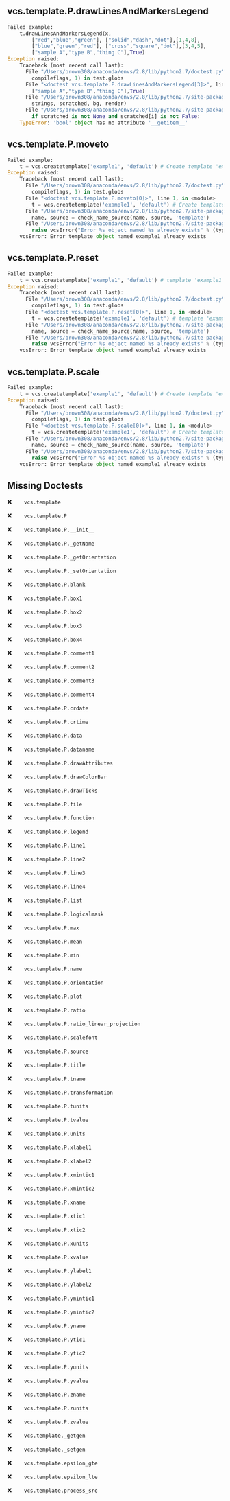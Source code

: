 vcs.template.P.drawLinesAndMarkersLegend
----------------------------------------
```python
Failed example:
    t.drawLinesAndMarkersLegend(x,
        ["red","blue","green"], ["solid","dash","dot"],[1,4,8],
        ["blue","green","red"], ["cross","square","dot"],[3,4,5],
        ["sample A","type B","thing C"],True)
Exception raised:
    Traceback (most recent call last):
      File "/Users/brown308/anaconda/envs/2.8/lib/python2.7/doctest.py", line 1315, in __run
        compileflags, 1) in test.globs
      File "<doctest vcs.template.P.drawLinesAndMarkersLegend[3]>", line 4, in <module>
        ["sample A","type B","thing C"],True)
      File "/Users/brown308/anaconda/envs/2.8/lib/python2.7/site-packages/vcs/template.py", line 1522, in drawLinesAndMarkersLegend
        strings, scratched, bg, render)
      File "/Users/brown308/anaconda/envs/2.8/lib/python2.7/site-packages/vcs/utils.py", line 2390, in drawLinesAndMarkersLegend
        if scratched is not None and scratched[i] is not False:
    TypeError: 'bool' object has no attribute '__getitem__'
```

vcs.template.P.moveto
---------------------
```python
Failed example:
    t = vcs.createtemplate('example1', 'default') # Create template 'example1', inherits from 'default'
Exception raised:
    Traceback (most recent call last):
      File "/Users/brown308/anaconda/envs/2.8/lib/python2.7/doctest.py", line 1315, in __run
        compileflags, 1) in test.globs
      File "<doctest vcs.template.P.moveto[0]>", line 1, in <module>
        t = vcs.createtemplate('example1', 'default') # Create template 'example1', inherits from 'default'
      File "/Users/brown308/anaconda/envs/2.8/lib/python2.7/site-packages/vcs/manageElements.py", line 79, in createtemplate
        name, source = check_name_source(name, source, 'template')
      File "/Users/brown308/anaconda/envs/2.8/lib/python2.7/site-packages/vcs/manageElements.py", line 57, in check_name_source
        raise vcsError("Error %s object named %s already exists" % (typ, name))
    vcsError: Error template object named example1 already exists
```

vcs.template.P.reset
--------------------
```python
Failed example:
    t = vcs.createtemplate('example1', 'default') # template 'example1' inherits from 'default'
Exception raised:
    Traceback (most recent call last):
      File "/Users/brown308/anaconda/envs/2.8/lib/python2.7/doctest.py", line 1315, in __run
        compileflags, 1) in test.globs
      File "<doctest vcs.template.P.reset[0]>", line 1, in <module>
        t = vcs.createtemplate('example1', 'default') # template 'example1' inherits from 'default'
      File "/Users/brown308/anaconda/envs/2.8/lib/python2.7/site-packages/vcs/manageElements.py", line 79, in createtemplate
        name, source = check_name_source(name, source, 'template')
      File "/Users/brown308/anaconda/envs/2.8/lib/python2.7/site-packages/vcs/manageElements.py", line 57, in check_name_source
        raise vcsError("Error %s object named %s already exists" % (typ, name))
    vcsError: Error template object named example1 already exists
```

vcs.template.P.scale
--------------------
```python
Failed example:
    t = vcs.createtemplate('example1', 'default') # Create template 'example1', inherits from 'default'
Exception raised:
    Traceback (most recent call last):
      File "/Users/brown308/anaconda/envs/2.8/lib/python2.7/doctest.py", line 1315, in __run
        compileflags, 1) in test.globs
      File "<doctest vcs.template.P.scale[0]>", line 1, in <module>
        t = vcs.createtemplate('example1', 'default') # Create template 'example1', inherits from 'default'
      File "/Users/brown308/anaconda/envs/2.8/lib/python2.7/site-packages/vcs/manageElements.py", line 79, in createtemplate
        name, source = check_name_source(name, source, 'template')
      File "/Users/brown308/anaconda/envs/2.8/lib/python2.7/site-packages/vcs/manageElements.py", line 57, in check_name_source
        raise vcsError("Error %s object named %s already exists" % (typ, name))
    vcsError: Error template object named example1 already exists
```

Missing Doctests
----------------
:x:```    vcs.template```

:x:```    vcs.template.P```

:x:```    vcs.template.P.__init__```

:x:```    vcs.template.P._getName```

:x:```    vcs.template.P._getOrientation```

:x:```    vcs.template.P._setOrientation```

:x:```    vcs.template.P.blank```

:x:```    vcs.template.P.box1```

:x:```    vcs.template.P.box2```

:x:```    vcs.template.P.box3```

:x:```    vcs.template.P.box4```

:x:```    vcs.template.P.comment1```

:x:```    vcs.template.P.comment2```

:x:```    vcs.template.P.comment3```

:x:```    vcs.template.P.comment4```

:x:```    vcs.template.P.crdate```

:x:```    vcs.template.P.crtime```

:x:```    vcs.template.P.data```

:x:```    vcs.template.P.dataname```

:x:```    vcs.template.P.drawAttributes```

:x:```    vcs.template.P.drawColorBar```

:x:```    vcs.template.P.drawTicks```

:x:```    vcs.template.P.file```

:x:```    vcs.template.P.function```

:x:```    vcs.template.P.legend```

:x:```    vcs.template.P.line1```

:x:```    vcs.template.P.line2```

:x:```    vcs.template.P.line3```

:x:```    vcs.template.P.line4```

:x:```    vcs.template.P.list```

:x:```    vcs.template.P.logicalmask```

:x:```    vcs.template.P.max```

:x:```    vcs.template.P.mean```

:x:```    vcs.template.P.min```

:x:```    vcs.template.P.name```

:x:```    vcs.template.P.orientation```

:x:```    vcs.template.P.plot```

:x:```    vcs.template.P.ratio```

:x:```    vcs.template.P.ratio_linear_projection```

:x:```    vcs.template.P.scalefont```

:x:```    vcs.template.P.source```

:x:```    vcs.template.P.title```

:x:```    vcs.template.P.tname```

:x:```    vcs.template.P.transformation```

:x:```    vcs.template.P.tunits```

:x:```    vcs.template.P.tvalue```

:x:```    vcs.template.P.units```

:x:```    vcs.template.P.xlabel1```

:x:```    vcs.template.P.xlabel2```

:x:```    vcs.template.P.xmintic1```

:x:```    vcs.template.P.xmintic2```

:x:```    vcs.template.P.xname```

:x:```    vcs.template.P.xtic1```

:x:```    vcs.template.P.xtic2```

:x:```    vcs.template.P.xunits```

:x:```    vcs.template.P.xvalue```

:x:```    vcs.template.P.ylabel1```

:x:```    vcs.template.P.ylabel2```

:x:```    vcs.template.P.ymintic1```

:x:```    vcs.template.P.ymintic2```

:x:```    vcs.template.P.yname```

:x:```    vcs.template.P.ytic1```

:x:```    vcs.template.P.ytic2```

:x:```    vcs.template.P.yunits```

:x:```    vcs.template.P.yvalue```

:x:```    vcs.template.P.zname```

:x:```    vcs.template.P.zunits```

:x:```    vcs.template.P.zvalue```

:x:```    vcs.template._getgen```

:x:```    vcs.template._setgen```

:x:```    vcs.template.epsilon_gte```

:x:```    vcs.template.epsilon_lte```

:x:```    vcs.template.process_src```

